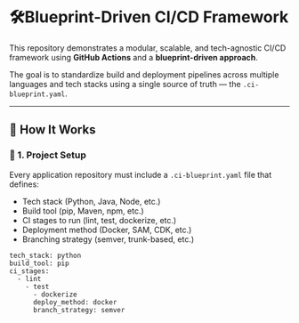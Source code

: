 # 🛠️Blueprint-Driven CI/CD Framework

This repository demonstrates a modular, scalable, and tech-agnostic CI/CD framework using **GitHub Actions** and a **blueprint-driven approach**.

The goal is to standardize build and deployment pipelines across multiple languages and tech stacks using a single source of truth — the `.ci-blueprint.yaml`.

---

## 🚀 How It Works

### 📁 1. Project Setup

Every application repository must include a `.ci-blueprint.yaml` file that defines:
- Tech stack (Python, Java, Node, etc.)
- Build tool (pip, Maven, npm, etc.)
- CI stages to run (lint, test, dockerize, etc.)
- Deployment method (Docker, SAM, CDK, etc.)
- Branching strategy (semver, trunk-based, etc.)

``` Example yaml format
tech_stack: python
build_tool: pip
ci_stages:
  - lint
    - test
      - dockerize
      deploy_method: docker
      branch_strategy: semver
      